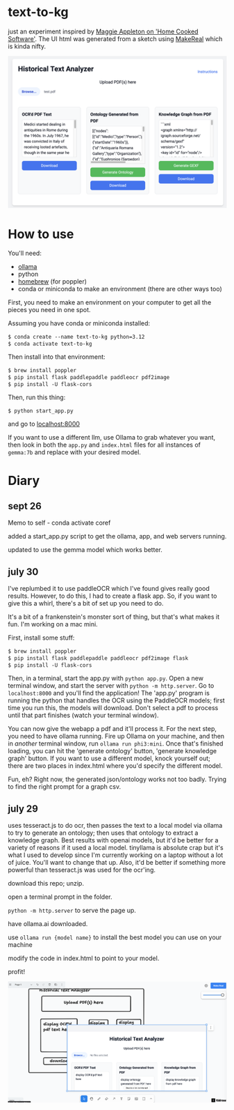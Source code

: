 # text-to-kg
just an experiment inspired by [Maggie Appleton on 'Home Cooked Software'](https://maggieappleton.com/home-cooked-software). The UI html was generated from a sketch using [MakeReal](https://makereal.tldraw.com/) which is kinda nifty.

![webapp.png](webapp.png)

# How to use

You'll need:

+ [ollama](https://ollama.com/)
+ python
+ [homebrew](https://brew.sh/) (for poppler)
+ conda or miniconda to make an environment (there are other ways too)

First, you need to make an environment on your computer to get all the pieces you need in one spot. 

Assuming you have conda or miniconda installed:

```
$ conda create --name text-to-kg python=3.12 
$ conda activate text-to-kg
```
Then install into that environment:

```
$ brew install poppler
$ pip install flask paddlepaddle paddleocr pdf2image 
$ pip install -U flask-cors
```

Then, run this thing:
```
$ python start_app.py
```

and go to [localhost:8000](https://localhost:8000)

If you want to use a different llm, use Ollama to grab whatever you want, then look in both the `app.py` and `index.html` files for all instances of `gemma:7b` and replace with your desired model.

# Diary

## sept 26

Memo to self - conda activate coref

added a start_app.py script to get the ollama, app, and web servers running.

updated to use the gemma model which works better.

## july 30

I've replumbed it to use paddleOCR which I've found gives really good results. However, to do this, I had to create a flask app. So, if you want to give this a whirl, there's a bit of set up you need to do.

It's a bit of a frankenstein's monster sort of thing, but that's what makes it fun. I'm working on a mac mini.

First, install some stuff:

```
$ brew install poppler
$ pip install flask paddlepaddle paddleocr pdf2image flask
$ pip install -U flask-cors
```

Then, in a terminal, start the app.py with `python app.py`. Open a new terminal window, and start the server with `python -m http.server`. Go to `localhost:8000` and you'll find the application! The 'app.py' program is running the python that handles the OCR using the PaddleOCR models; first time you run this, the models will download. Don't select a pdf to process until that part finishes (watch your terminal window). 

You can now give the webapp a pdf and it'll process it. For the next step, you need to have ollama running. Fire up Ollama on your machine, and then in _another_ terminal window, run `ollama run phi3:mini`. Once that's finished loading, you can hit the 'generate ontology' button, 'generate knowledge graph' button. If you want to use a different model, knock yourself out; there are two places in index.html where you'd specify the different model.

Fun, eh? Right now, the generated json/ontology works not too badly. Trying to find the right prompt for a graph csv. 


## july 29
uses tesseract.js to do ocr, then passes the text to a local model via ollama to try to generate an ontology; then uses that ontology to extract a knowledge graph. Best results with openai models, but it'd be better for a variety of reasons if it used a local model. tinyllama is absolute crap but it's what I used to develop since I'm currently working on a laptop without a lot of juice. You'll want to change that up. Also, it'd be better if something more powerful than tesseract.js was used for the ocr'ing.

download this repo; unzip.

open a terminal prompt in the folder. 

`python -m http.server` to serve the page up.

have ollama.ai downloaded.

use `ollama run {model name}` to install the best model you can use on your machine

modify the code in index.html to point to your model.

profit!

![make-real.png](make-real.png)

